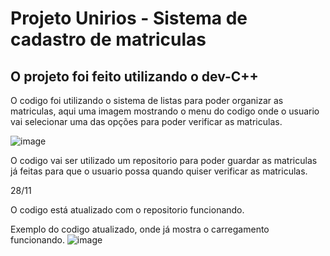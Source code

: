 # Projeto Unirios - Sistema de cadastro de matriculas
## O projeto foi feito utilizando o dev-C++ 

O codigo foi utilizando o sistema de listas para poder organizar as matriculas, aqui uma imagem mostrando o menu do codigo onde o usuario vai selecionar uma das opções para poder verificar as matriculas.

![image](https://github.com/user-attachments/assets/3eb66f3d-968c-43d1-9179-e876b52ddf44)

O codigo vai ser utilizado um repositorio para poder guardar as matriculas já feitas para que o usuario possa quando quiser verificar as matriculas.

28/11

O codigo está atualizado com o repositorio funcionando.

Exemplo do codigo atualizado, onde já mostra o carregamento funcionando.
![image](https://github.com/user-attachments/assets/6d7c4a59-c215-483b-9a40-d12bb4fad511)
